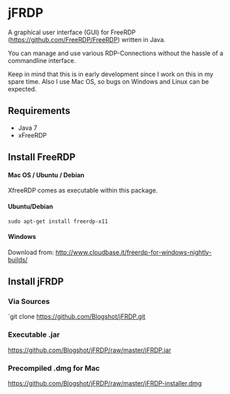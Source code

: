 # jFRDP

A graphical user interface (GUI) for FreeRDP (https://github.com/FreeRDP/FreeRDP) written in Java.

You can manage and use various RDP-Connections without the hassle of a commandline interface.

Keep in mind that this is in early development since I work on this in my spare time. Also I use Mac OS, so bugs on Windows and Linux can be expected.

## Requirements

- Java 7
- xFreeRDP

## Install FreeRDP

#### Mac OS / Ubuntu / Debian
XfreeRDP comes as executable within this package.

#### Ubuntu/Debian
`sudo apt-get install freerdp-x11`

#### Windows
Download from:
http://www.cloudbase.it/freerdp-for-windows-nightly-builds/

## Install jFRDP

### Via Sources
`git clone https://github.com/Blogshot/jFRDP.git

### Executable .jar
https://github.com/Blogshot/jFRDP/raw/master/jFRDP.jar

### Precompiled .dmg for Mac
https://github.com/Blogshot/jFRDP/raw/master/jFRDP-installer.dmg

